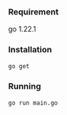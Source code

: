 ### Requirement

go 1.22.1

### Installation

```bash
go get
```


### Running
```bash
go run main.go
```